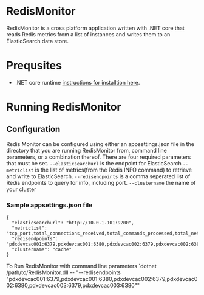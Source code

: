 RedisMonitor
=============
RedisMonitor is a cross platform application written with .NET core that reads Redis metrics from a list of instances and writes them to an ElasticSearch data store.

Prequsites
==========
* .NET core runtime [instructions for installtion here](https://www.microsoft.com/net/core).

Running RedisMonitor
=====================

Configuration
-------------
Redis Monitor can be configured using either an appsettings.json file in the directory that you are running RedisMonitor from, command line parameters, or a combination thereof.  There are four required parameters that must be set.
`--elasticsearchurl` is the endpoint for ElasticSearch
`--metriclist` is the list of metrics(from the Redis INFO command) to retrieve and write to ElasticSearch.
`--redisendpoints` is a comma seperated list of Redis endpoints to query for info, including port.
`--clustername` the name of your cluster

### Sample appsettings.json file
	{
	  "elasticsearchurl": "http://10.0.1.101:9200",
	  "metriclist": "tcp_port,total_connections_received,total_commands_processed,total_net_input_bytes,total_net_output_bytes,process_id,instantaneous_ops_per_sec,evicted_keys,rejected_connections,keyspace_hits,keyspace_misses,used_memory,mem_fragmentation_ratio,blocked_clients,connected_clients,rdb_last_save_time,rdb_changes_since_last_save,master_link_down_since,connected_slaves,master_last_io_seconds_ago,db0",
	  "redisendpoints": "pdxdevcac001:6379,pdxdevcac001:6380,pdxdevcac002:6379,pdxdevcac002:6380,pdxdevcac003:6379,pdxdevcac003:6380",
	  "clustername": "cache"
	}

To Run RedisMonitor with command line parameters
`dotnet /path/to/RedisMonitor.dll -- "--redisendpoints \"pdxdevcac001:6379,pdxdevcac001:6380,pdxdevcac002:6379,pdxdevcac002:6380,pdxdevcac003:6379,pdxdevcac003:6380\""

